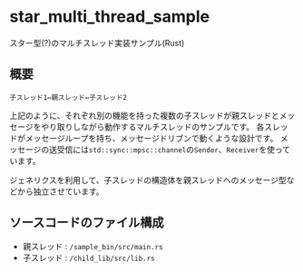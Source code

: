 # star_multi_thread_sample
スター型(?)のマルチスレッド実装サンプル(Rust)

## 概要
```
子スレッド1⇔親スレッド⇔子スレッド2
```
上記のように、それぞれ別の機能を持った複数の子スレッドが親スレッドとメッセージをやり取りしながら動作するマルチスレッドのサンプルです。
各スレッドがメッセージループを持ち、メッセージドリブンで動くような設計です。
メッセージの送受信には`std::sync::mpsc::channel`の`Sender`、`Receiver`を使っています。

ジェネリクスを利用して、子スレッドの構造体を親スレッドへのメッセージ型などから独立させています。

## ソースコードのファイル構成
* 親スレッド : `/sample_bin/src/main.rs`
* 子スレッド : `/child_lib/src/lib.rs`

